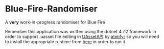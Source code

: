 # Blue-Fire-Randomiser
A **very** work-in-progress randomiser for Blue Fire

Remember this application was written using the dotnet 4.7.2 framework in order to support .uasset file editing in [UAssetAPI](https://github.com/atenfyr/UAssetAPI) by [atenfyr](https://github.com/atenfyr) so you will need to install the appropriate runtime from [here](https://dotnet.microsoft.com/en-us/download/dotnet-framework/net472) in order to run it
